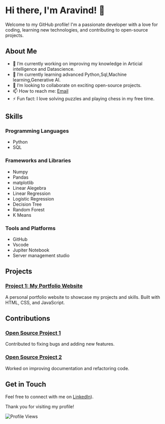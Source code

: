 # Hi there, I'm Aravind! 👋

Welcome to my GitHub profile! I'm a passionate developer with a love for coding, learning new technologies, and contributing to open-source projects.

## About Me

- 🔭 I’m currently working on improving my knowledge in Articial intelligence and Datascience.
- 🌱 I’m currently learning advanced Python,Sql,Machine learning,Generative AI.
- 👯 I’m looking to collaborate on exciting open-source projects.
- 📫 How to reach me: [Email](mailto:aravind510seo@gmail.com)
- ⚡ Fun fact: I love solving puzzles and playing chess in my free time.

## Skills

### Programming Languages
- Python
- SQL

### Frameworks and Libraries
- Numpy
- Pandas
- matplotlib
- Linear Alegebra
- Linear Regression
- Logistic Regression
- Decision Tree
- Random Forest
- K Means

### Tools and Platforms
- GitHub
- Vscode
- Jupiter Notebook
- Server management studio
  

## Projects

### [Project 1: My Portfolio Website](https://github.com/aravindgithub510/portfolio-website)
A personal portfolio website to showcase my projects and skills. Built with HTML, CSS, and JavaScript.


## Contributions

### [Open Source Project 1](https://github.com/open-source-project-1)
Contributed to fixing bugs and adding new features.

### [Open Source Project 2](https://github.com/open-source-project-2)
Worked on improving documentation and refactoring code.

## Get in Touch

Feel free to connect with me on [LinkedIn](https://www.linkedin.com/in/k-aravind-2b0b3b254)).

Thank you for visiting my profile!

![Profile Views](https://komarev.com/ghpvc/?username=aravindgithub510&style=flat-square)
<!---
aravindgithub510/aravindgithub510 is a ✨ special ✨ repository because its `README.md` (this file) appears on your GitHub profile.
You can click the Preview link to take a look at your changes.
--->
